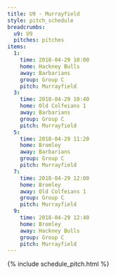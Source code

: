 ```yaml
---
title: U9 - Murrayfield
style: pitch_schedule
breadcrumbs:
  u9: U9
  pitches: pitches
items:
  1:
    time: 2018-04-29 10:00
    home: Hackney Bulls
    away: Barbarians
    group: Group C
    pitch: Murrayfield
  3:
    time: 2018-04-29 10:40
    home: Old Colfeians 1
    away: Barbarians
    group: Group C
    pitch: Murrayfield
  5:
    time: 2018-04-29 11:20
    home: Bromley
    away: Barbarians
    group: Group C
    pitch: Murrayfield
  7:
    time: 2018-04-29 12:00
    home: Bromley
    away: Old Colfeians 1
    group: Group C
    pitch: Murrayfield
  9:
    time: 2018-04-29 12:40
    home: Bromley
    away: Hackney Bulls
    group: Group C
    pitch: Murrayfield
---
```


{% include schedule_pitch.html %}
